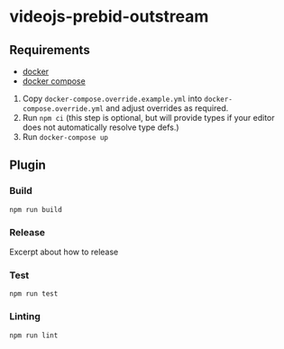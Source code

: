 # videojs-prebid-outstream

## Requirements

-   [docker](https://docs.docker.com/install/linux/docker-ce/ubuntu/#install-docker-ce)
-   [docker compose](https://docs.docker.com/compose/install/)

1. Copy `docker-compose.override.example.yml` into `docker-compose.override.yml` and adjust overrides as required.
2. Run `npm ci` (this step is optional, but will provide types if your editor does not automatically resolve type defs.)
3. Run `docker-compose up`

## Plugin

### Build
```
npm run build
```

### Release
Excerpt about how to release


### Test
```
npm run test
```

### Linting
```
npm run lint
```

